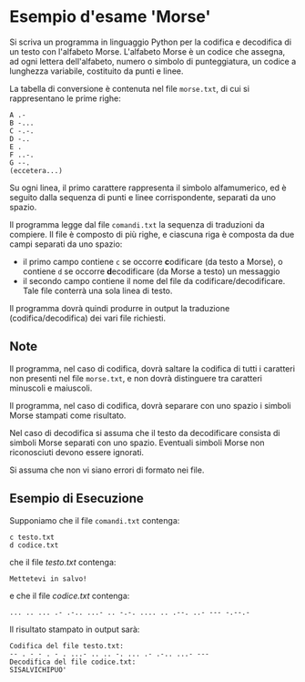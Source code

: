 # Esempio d'esame 'Morse'

Si scriva un programma in linguaggio Python per la codifica e decodifica di un testo con l'alfabeto Morse. L'alfabeto
Morse è un codice che assegna, ad ogni lettera dell'alfabeto, numero o simbolo di punteggiatura, un codice a lunghezza
variabile, costituito da punti e linee.

La tabella di conversione è contenuta nel file `morse.txt`, di cui si rappresentano le prime righe:

    A .-
    B -...
    C -.-.
    D -..
    E .
    F ..-.
    G --.
    (eccetera...)

Su ogni linea, il primo carattere rappresenta il simbolo alfamumerico, ed è seguito dalla sequenza di punti e linee
corrispondente, separati da uno spazio.

Il programma legge dal file `comandi.txt` la sequenza di traduzioni da compiere. Il file è composto di più righe, e
ciascuna riga è composta da due campi separati da uno spazio:

- il primo campo contiene `c` se occorre **c**odificare (da testo a Morse), o contiene `d` se occorre **d**ecodificare (da
  Morse a testo) un messaggio
- il secondo campo contiene il nome del file da codificare/decodificare. Tale file conterrà una sola linea di testo.

Il programma dovrà quindi produrre in output la traduzione (codifica/decodifica) dei vari file richiesti.

## Note

Il programma, nel caso di codifica, dovrà saltare la codifica di tutti i caratteri non presenti nel file `morse.txt`, e
non dovrà distinguere tra caratteri minuscoli e maiuscoli.

Il programma, nel caso di codifica, dovrà separare con uno spazio i simboli Morse stampati come risultato.

Nel caso di decodifica si assuma che il testo da decodificare consista di simboli Morse separati con uno spazio.
Eventuali simboli Morse non riconosciuti devono essere ignorati.

Si assuma che non vi siano errori di formato nei file.

## Esempio di Esecuzione

Supponiamo che il file `comandi.txt` contenga:

    c testo.txt
    d codice.txt

che il file  *testo.txt* contenga:

    Mettetevi in salvo!

e che il file *codice.txt* contenga:

    ... .. ... .- .-.. ...- .. -.-. .... .. .--. ..- --- -.--.-

Il risultato stampato in output sarà:

    Codifica del file testo.txt:
    -- . - - . - . ...- .. .. -. ... .- .-.. ...- --- 
    Decodifica del file codice.txt:
    SISALVICHIPUO'

